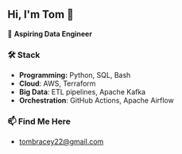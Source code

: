 ## Hi, I'm Tom 👋
🚀 **Aspiring Data Engineer**

### 🛠 Stack
- **Programming:** Python, SQL, Bash
- **Cloud**: AWS, Terraform
- **Big Data**: ETL pipelines, Apache Kafka
- **Orchestration**: GitHub Actions, Apache Airflow

### 📫 Find Me Here
- [tombracey22@gmail.com](mailto:tombracey22@gmail.com)
<!-- - [LinkedIn](https://www.linkedin.com/in/tom-bracey-256337252/) -->

